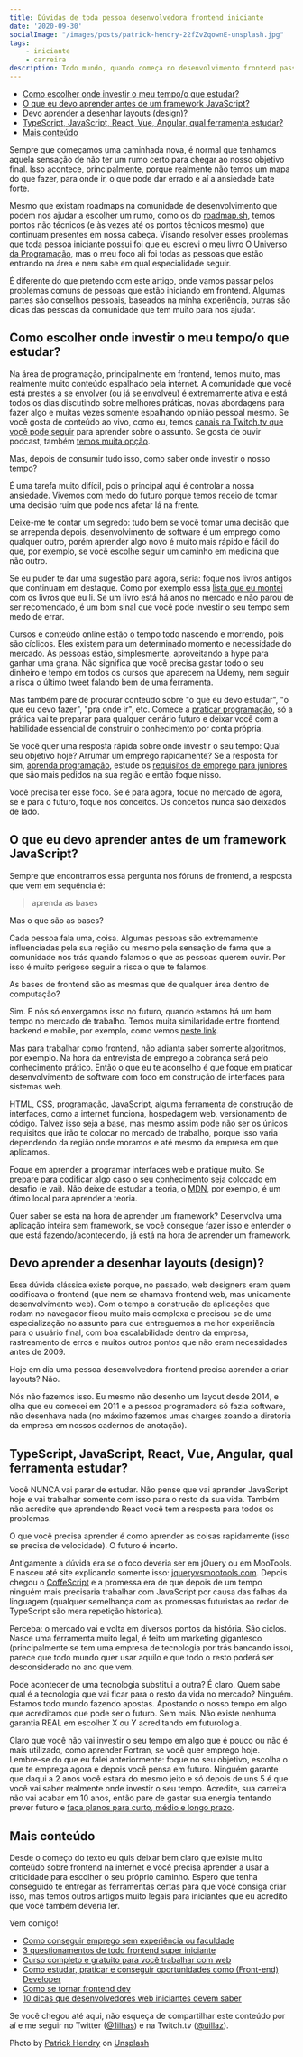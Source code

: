```yaml
---
title: Dúvidas de toda pessoa desenvolvedora frontend iniciante
date: '2020-09-30'
socialImage: "/images/posts/patrick-hendry-22fZvZqownE-unsplash.jpg"
tags:
    - iniciante
    - carreira
description: Todo mundo, quando começa no desenvolvimento frontend passa por algumas questões que podem parecer simples, mas tiram o nosso sono
---
```


<!-- vscode-markdown-toc -->
* [Como escolher onde investir o meu tempo/o que estudar?](#Comoescolherondeinvestiromeutempooqueestudar)
* [O que eu devo aprender antes de um framework JavaScript?](#OqueeudevoaprenderantesdeumframeworkJavaScript)
* [Devo aprender a desenhar layouts (design)?](#Devoaprenderadesenharlayoutsdesign)
* [TypeScript, JavaScript, React, Vue, Angular, qual ferramenta estudar?](#TypeScriptJavaScriptReactVueAngularqualferramentaestudar)
* [Mais conteúdo](#Maiscontedo)

<!-- vscode-markdown-toc-config
	numbering=false
	autoSave=true
	/vscode-markdown-toc-config -->
<!-- /vscode-markdown-toc -->

Sempre que começamos uma caminhada nova, é normal que tenhamos aquela sensação de não ter um rumo certo para chegar ao nosso objetivo final. Isso acontece, principalmente, porque realmente não temos um mapa do que fazer, para onde ir, o que pode dar errado e aí a ansiedade bate forte.

Mesmo que existam roadmaps na comunidade de desenvolvimento que podem nos ajudar a escolher um rumo, como os do [roadmap.sh](http://roadmap.sh/), temos pontos não técnicos (e às vezes até os pontos técnicos mesmo) que continuam presentes em nossa cabeça. Visando resolver esses problemas que toda pessoa iniciante possui foi que eu escrevi o meu livro [O Universo da Programação](https://www.casadocodigo.com.br/products/livro-universo-programacao), mas o meu foco ali foi todas as pessoas que estão entrando na área e nem sabe em qual especialidade seguir.

É diferente do que pretendo com este artigo, onde vamos passar pelos problemas comuns de pessoas que estão iniciando em frontend. Algumas partes são conselhos pessoais, baseados na minha experiência, outras são dicas das pessoas da comunidade que tem muito para nos ajudar.

## <a name='Comoescolherondeinvestiromeutempooqueestudar'></a>Como escolher onde investir o meu tempo/o que estudar?

Na área de programação, principalmente em frontend, temos muito, mas realmente muito conteúdo espalhado pela internet. A comunidade que você está prestes a se envolver (ou já se envolveu) é extremamente ativa e está todos os dias discutindo sobre melhores práticas, novas abordagens para fazer algo e muitas vezes somente espalhando opinião pessoal mesmo.
Se você gosta de conteúdo ao vivo, como eu, temos [canais na Twitch.tv que você pode seguir](/posts/recomendacao-canais-twitch-para-programadores/) para aprender sobre o assunto. Se gosta de ouvir podcast, também [temos muita opção](/posts/recomendações-de-podcasts-variados-para-programadores-de-todos-os-níveis/).

Mas, depois de consumir tudo isso, como saber onde investir o nosso tempo?

É uma tarefa muito difícil, pois o principal aqui é controlar a nossa ansiedade. Vivemos com medo do futuro porque temos receio de tomar uma decisão ruim que pode nos afetar lá na frente.

Deixe-me te contar um segredo: tudo bem se você tomar uma decisão que se arrependa depois, desenvolvimento de software é um emprego como qualquer outro, porém aprender algo novo é muito mais rápido e fácil do que, por exemplo, se você escolhe seguir um caminho em medicina que não outro.

Se eu puder te dar uma sugestão para agora, seria: foque nos livros antigos que continuam em destaque. Como por exemplo essa [lista que eu montei](/posts/livros-que-todo-programador-iniciante-deveria-ler/) com os livros que eu li. Se um livro está há anos no mercado e não parou de ser recomendado, é um bom sinal que você pode investir o seu tempo sem medo de errar. 

Cursos e conteúdo online estão o tempo todo nascendo e morrendo, pois são cíclicos. Eles existem para um determinado momento e necessidade do mercado. As pessoas estão, simplesmente, aproveitando a hype para ganhar uma grana. Não significa que você precisa gastar todo o seu dinheiro e tempo em todos os cursos que aparecem na Udemy, nem seguir a risca o último tweet falando bem de uma ferramenta.

Mas também pare de procurar conteúdo sobre "o que eu devo estudar", "o que eu devo fazer", "pra onde ir", etc. Comece a [praticar programação](/posts/pare-de-procurar-conteúdo-e-comece-a-praticar-você-pode-estar-bloqueado-pela-paralisia-por-análise/), só a prática vai te preparar para qualquer cenário futuro e deixar você com a habilidade essencial de construir o conhecimento por conta própria.

Se você quer uma resposta rápida sobre onde investir o seu tempo: Qual seu objetivo hoje? Arrumar um emprego rapidamente? Se a resposta for sim, [aprenda programação](/posts/por-onde-começar-para-aprender-e-trabalhar-com-programação/), estude os [requisitos de emprego para juniores](/posts/como-ser-o-programador-junior-que-toda-empresa-quer-contratar/) que são mais pedidos na sua região e então foque nisso.

Você precisa ter esse foco. Se é para agora, foque no mercado de agora, se é para o futuro, foque nos conceitos. Os conceitos nunca são deixados de lado.

## <a name='OqueeudevoaprenderantesdeumframeworkJavaScript'></a>O que eu devo aprender antes de um framework JavaScript?

Sempre que encontramos essa pergunta nos fóruns de frontend, a resposta que vem em sequência é: 

> aprenda as bases

Mas o que são as bases?

Cada pessoa fala uma, coisa. Algumas pessoas são extremamente influenciadas pela sua região ou mesmo pela sensação de fama que a comunidade nos trás quando falamos o que as pessoas querem ouvir. Por isso é muito perigoso seguir a risca o que te falamos.

As bases de frontend são as mesmas que de qualquer área dentro de computação? 

Sim. E nós só enxergamos isso no futuro, quando estamos há um bom tempo no mercado de trabalho. Temos muita similaridade entre frontend, backend e mobile, por exemplo, como vemos [neste link](/posts/a-diferença-entre-frontend-backend-e-mobile/).

Mas para trabalhar como frontend, não adianta saber somente algoritmos, por exemplo. Na hora da entrevista de emprego a cobrança será pelo conhecimento prático. Então o que eu te aconselho é que foque em praticar desenvolvimento de software com foco em construção de interfaces para sistemas web.

HTML, CSS, programação, JavaScript, alguma ferramenta de construção de interfaces, como a internet funciona, hospedagem web, versionamento de código. Talvez isso seja a base, mas mesmo assim pode não ser os únicos requisitos que irão te colocar no mercado de trabalho, porque isso varia dependendo da região onde moramos e até mesmo da empresa em que aplicamos.

Foque em aprender a programar interfaces web e pratique muito. Se prepare para codificar algo caso o seu conhecimento seja colocado em desafio (e vai). Não deixe de estudar a teoria, o [MDN](https://developer.mozilla.org/), por exemplo, é um ótimo local para aprender a teoria.

Quer saber se está na hora de aprender um framework? Desenvolva uma aplicação inteira sem framework, se você consegue fazer isso e entender o que está fazendo/acontecendo, já está na hora de aprender um framework.

## <a name='Devoaprenderadesenharlayoutsdesign'></a>Devo aprender a desenhar layouts (design)?

Essa dúvida clássica existe porque, no passado, web designers eram quem codificava o frontend (que nem se chamava frontend web, mas unicamente desenvolvimento web). Com o tempo a construção de aplicações que rodam no navegador ficou muito mais complexa e precisou-se de uma especialização no assunto para que entreguemos a melhor experiência para o usuário final, com boa escalabilidade dentro da empresa, rastreamento de erros e muitos outros pontos que não eram necessidades antes de 2009.

Hoje em dia uma pessoa desenvolvedora frontend precisa aprender a criar layouts? Não.

Nós não fazemos isso. Eu mesmo não desenho um layout desde 2014, e olha que eu comecei em 2011 e a pessoa programadora só fazia software, não desenhava nada (no máximo fazemos umas charges zoando a diretoria da empresa em nossos cadernos de anotação).

## <a name='TypeScriptJavaScriptReactVueAngularqualferramentaestudar'></a>TypeScript, JavaScript, React, Vue, Angular, qual ferramenta estudar?

Você NUNCA vai parar de estudar. Não pense que vai aprender JavaScript hoje e vai trabalhar somente com isso para o resto da sua vida. Também não acredite que aprendendo React você tem a resposta para todos os problemas.

O que você precisa aprender é como aprender as coisas rapidamente (isso se precisa de velocidade). O futuro é incerto. 

Antigamente a dúvida era se o foco deveria ser em jQuery ou em MooTools. E nasceu até site explicando somente isso: [jqueryvsmootools.com](http://www.jqueryvsmootools.com/). Depois chegou o [CoffeScript](https://coffeescript.org/) e a promessa era de que depois de um tempo ninguém mais precisaria trabalhar com JavaScript por causa das falhas da linguagem (qualquer semelhança com as promessas futuristas ao redor de TypeScript são mera repetição histórica).

Perceba: o mercado vai e volta em diversos pontos da história. São ciclos. Nasce uma ferramenta muito legal, é feito um marketing gigantesco (principalmente se tem uma empresa de tecnologia por trás bancando isso), parece que todo mundo quer usar aquilo e que todo o resto poderá ser desconsiderado no ano que vem. 

Pode acontecer de uma tecnologia substitui a outra? É claro. Quem sabe qual é a tecnologia que vai ficar para o resto da vida no mercado? Ninguém. Estamos todo mundo fazendo apostas. Apostando o nosso tempo em algo que acreditamos que pode ser o futuro. Sem mais. Não existe nenhuma garantia REAL em escolher X ou Y acreditando em futurologia. 

Claro que você não vai investir o seu tempo em algo que é pouco ou não é mais utilizado, como aprender Fortran, se você quer emprego hoje. Lembre-se do que eu falei anteriormente: foque no seu objetivo, escolha o que te emprega agora e depois você pensa em futuro. Ninguém garante que daqui a 2 anos você estará do mesmo jeito e só depois de uns 5 é que você vai saber realmente onde investir o seu tempo. Acredite, sua carreira não vai acabar em 10 anos, então pare de gastar sua energia tentando prever futuro e [faça planos para curto, médio e longo prazo](/posts/criando-nosso-plano-de-carreira-e-assumindo-o-controle-do-nosso-futuro-profissional/).

## <a name='Maiscontedo'></a>Mais conteúdo

Desde o começo do texto eu quis deixar bem claro que existe muito conteúdo sobre frontend na internet e você precisa aprender a usar a criticidade para escolher o seu próprio caminho. Espero que tenha conseguido te entregar as ferramentas certas para que você consiga criar isso, mas temos outros artigos muito legais para iniciantes que eu acredito que você também deveria ler.

Vem comigo!

- [Como conseguir emprego sem experiência ou faculdade](/posts/guia-conseguir-emprego-programação-sem-experiência-faculdade/)
- [3 questionamentos de todo frontend super iniciante](https://medium.com/reprogramabr/3-questionamentos-de-todo-front-end-super-iniciante-ebbd9c5ef83c)
- [Curso completo e gratuito para você trabalhar com web](http://freecodecamp.org/)
- [Como estudar, praticar e conseguir oportunidades como (Front-end) Developer](https://www.felipefialho.com/blog/como-estudar-praticar-e-conseguir-oportunidades-como-front-end-developer/)
- [Como se tornar frontend dev](https://willianjusten.com.br/como-se-tornar-um-desenvolvedor-front-end)
- [10 dicas que desenvolvedores web iniciantes devem saber](https://desenvolvimentoparaweb.com/miscelanea/10-dicas-desenvolvedores-web-iniciantes-devem-saber/)

Se você chegou até aqui, não esqueça de compartilhar este conteúdo por aí e me seguir no Twitter ([@1ilhas](https://twitter.com/1ilhas)) e na Twitch.tv ([@uillaz](https://twitch.tv/1ilhas)).

<span>Photo by <a href="https://unsplash.com/@worldsbetweenlines?utm_source=unsplash&amp;utm_medium=referral&amp;utm_content=creditCopyText">Patrick Hendry</a> on <a href="https://unsplash.com/?utm_source=unsplash&amp;utm_medium=referral&amp;utm_content=creditCopyText">Unsplash</a></span>
